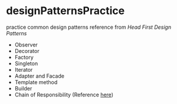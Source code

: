 # designPatternsPractice
practice common design patterns reference from _Head First Design Patterns_
- Observer
- Decorator
- Factory
- Singleton
- Iterator
- Adapter and Facade
- Template method
- Builder
- Chain of Responsibility (Reference [here](https://www.cnblogs.com/tanshaoshenghao/p/10741160.html))